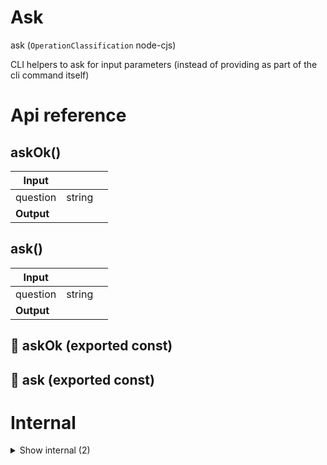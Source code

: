 # Ask

ask (`OperationClassification` node-cjs)

CLI helpers to ask for input parameters (instead of providing as part of the cli command itself)




# Api reference

## askOk()

| Input      |    |    |
| ---------- | -- | -- |
| question | string |  |
| **Output** |    |    |



## ask()

| Input      |    |    |
| ---------- | -- | -- |
| question | string |  |
| **Output** |    |    |



## 📄 askOk (exported const)

## 📄 ask (exported const)

# Internal

<details><summary>Show internal (2)</summary>
    
  # getArgumentOrAsk()




| Input      |    |    |
| ---------- | -- | -- |
| argumentPosition | number |  |,| question | string |  |,| isNonInteractive (optional) | boolean |  |
| **Output** |    |    |



## 📄 getArgumentOrAsk (exported const)

  </details>


